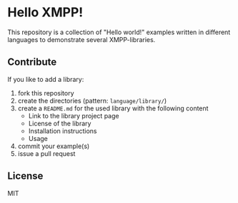 # Hello XMPP!

This repository is a collection of "Hello world!" examples written in different
languages to demonstrate several XMPP-libraries.

## Contribute

If you like to add a library:

1. fork this repository
2. create the directories (pattern: `language/library/`)
3. create a `README.md` for the used library with the following content
    - Link to the library project page
    - License of the library
    - Installation instructions
    - Usage
4. commit your example(s)
5. issue a pull request

## License

MIT
